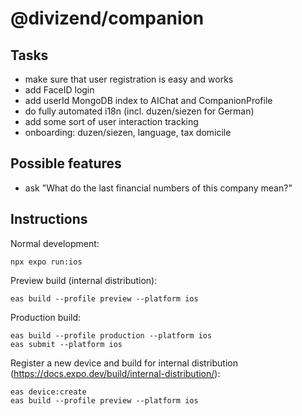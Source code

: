 # @divizend/companion

## Tasks

- make sure that user registration is easy and works
- add FaceID login
- add userId MongoDB index to AIChat and CompanionProfile
- do fully automated i18n (incl. duzen/siezen for German)
- add some sort of user interaction tracking
- onboarding: duzen/siezen, language, tax domicile

## Possible features

- ask "What do the last financial numbers of this company mean?"

## Instructions

Normal development:

```
npx expo run:ios
```

Preview build (internal distribution):

```
eas build --profile preview --platform ios
```

Production build:

```
eas build --profile production --platform ios
eas submit --platform ios
```

Register a new device and build for internal distribution (https://docs.expo.dev/build/internal-distribution/):

```
eas device:create
eas build --profile preview --platform ios
```
